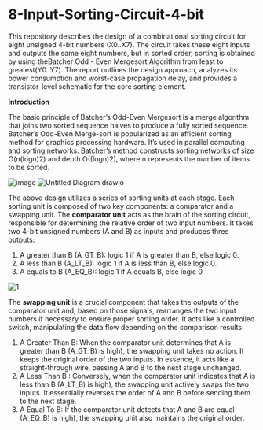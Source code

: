 # 8-Input-Sorting-Circuit-4-bit

This repository describes the design of a combinational sorting circuit for eight unsigned 4-bit numbers (X0..X7). The circuit takes these eight inputs and outputs the same eight numbers, but in sorted order, sorting is obtained by using theBatcher Odd - Even Mergesort Algorithm from least to greatest(Y0..Y7). The report outlines the design approach, analyzes its power consumption and worst-case propagation delay, and provides a transistor-level schematic for the core sorting element.

**Introduction**

The basic principle of Batcher’s Odd-Even Mergesort is a merge algorithm that joins two sorted sequence halves to produce a fully sorted sequence. Batcher’s Odd-Even Merge-sort is popularized as an efficient sorting method for graphics processing hardware. It’s used in parallel computing and sorting networks. Batcher’s method constructs sorting networks of size O(n(logn)2) and depth O((logn)2), where n represents the number of items to be sorted.

![image](https://github.com/Nirvan-Mishra-09/8-Input-Sorting-Circuit-4-bit/assets/127642231/52aa2329-28de-4793-be5f-5642ffc34256)
![Untitled Diagram drawio](https://github.com/Nirvan-Mishra-09/8-Input-Sorting-Circuit-4-bit/assets/127642231/b81f5593-5dde-4184-a342-7a5e6c605c56)

The above design  utilizes a series of sorting units at each stage. Each sorting unit is composed of two key components: a comparator and a swapping unit.
The **comparator unit** acts as the brain of the sorting circuit, responsible for determining the relative order of two input numbers. It takes two 4-bit unsigned numbers (A and B) as inputs and produces three outputs:

1. A greater than B (A_GT_B): logic 1 if A is greater than B, else logic 0.
2. A less than B (A_LT_B): logic 1 if A is less than B, else logic 0.
3. A equals to B (A_EQ_B): logic 1 if A equals B, else logic 0

![1](https://github.com/Nirvan-Mishra-09/8-Input-Sorting-Circuit-4-bit/assets/127642231/c4731566-7799-4779-b075-7bfedf6d6fbe)

The **swapping unit** is a crucial component that takes the outputs of the comparator unit and, based on those signals, rearranges the two input numbers if necessary to ensure proper sorting order. It acts like a controlled switch, manipulating the data flow depending on the comparison results.
1. A Greater Than B: When the comparator unit determines that A is greater than B (A_GT_B) is high), the swapping unit takes no action. It keeps the original order of the two inputs. In essence, it acts like a straight-through wire, passing A and B to the next stage unchanged.
2. A Less Than B : Conversely, when the comparator unit indicates that A is less than B (A_LT_B) is high), the swapping unit actively swaps the two inputs. It essentially reverses the order of A and B before sending them to the next stage. 
3. A Equal To B: If the comparator unit detects that A and B are equal (A_EQ_B) is high), the swapping unit also maintains the original order. 
